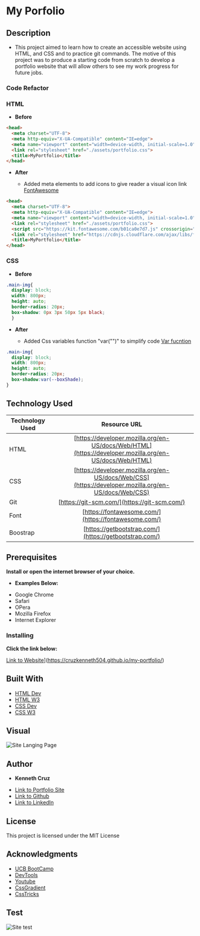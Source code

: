 # **My Porfolio**

## **Description**

* This project aimed to learn how to create an accessible website using HTML, and CSS and to practice git commands. The motive of this project was to produce a starting code from scratch to develop a portfolio website that will allow others to see my work progress for future jobs.

### **Code Refactor**

### HTML

- **Before**

```html
<head>
  <meta charset="UTF-8">
  <meta http-equiv="X-UA-Compatible" content="IE=edge">
  <meta name="viewport" content="width=device-width, initial-scale=1.0">
  <link rel="stylesheet" href="./assets/portfolio.css">
  <title>MyPortfolio</title>
</head>
  ```
- **After**

  * Added meta elements to add icons to give reader a visual icon link [FontAwesome](https://fontawesome.com/search)

```html
<head>
  <meta charset="UTF-8">
  <meta http-equiv="X-UA-Compatible" content="IE=edge">
  <meta name="viewport" content="width=device-width, initial-scale=1.0">
  <link rel="stylesheet" href="./assets/portfolio.css">
  <script src="https://kit.fontawesome.com/b01ca0e7d7.js" crossorigin="anonymous"></script>
  <link rel="stylesheet" href="https://cdnjs.cloudflare.com/ajax/libs/font-awesome/4.7.0/css/font-awesome.min.css">
  <title>MyPortfolio</title>
</head>
 ```

### CSS

- **Before**

```css
.main-img{
  display: block;
  width: 800px;
  height: auto;
  border-radius: 20px;
  box-shadow: 0px 3px 50px 5px black;
  }
```
- **After**

  * Added Css variables function "var("")" to simplify code [Var fucntion](https://www.w3schools.com/css/css3_variables.asp)

```css
.main-img{
  display: block;
  width: 800px;
  height: auto;
  border-radius: 20px;
  box-shadow:var(--boxShade);
}
```

## **Technology Used**

| Technology Used         | Resource URL           | 
| ------------- |:-------------:| 
| HTML    | [https://developer.mozilla.org/en-US/docs/Web/HTML](https://developer.mozilla.org/en-US/docs/Web/HTML)|  
| CSS     | [https://developer.mozilla.org/en-US/docs/Web/CSS](https://developer.mozilla.org/en-US/docs/Web/CSS)      |   
| Git | [https://git-scm.com/](https://git-scm.com/)     |    
| Font| [https://fontawesome.com/](https://fontawesome.com/)|
| Boostrap| [https://getbootstrap.com/](https://getbootstrap.com/)|

## **Prerequisites**

**Install or open the internet browser of your choice.**

*  **Examples Below:**

- Google Chrome
- Safari
- OPera
- Mozilla Firefox
- Internet Explorer

### **Installing**

**Click the link below:** 

[Link to Website]([)](https://cruzkenneth504.github.io/my-portfolio/)

## **Built With**

* [HTML Dev](https://developer.mozilla.org/en-US/docs/Web/HTML)
* [HTML W3](https://www.w3schools.com/html/default.asp)   
* [CSS Dev](https://developer.mozilla.org/en-US/docs/Web/CSS)
* [CSS W3](https://www.w3schools.com/css/default.asp)

## **Visual**

![Site Langing Page]()

## **Author**

* **Kenneth Cruz** 


- [Link to Portfolio Site](#)
- [Link to Github](https://github.com/cruzkenneth504)
- [Link to LinkedIn](linkedin.com/in/cruzkenneth504)

       
## **License**

This project is licensed under the MIT License

## **Acknowledgments**

* [UCB BootCamp](https://bootcamp.berkeley.edu/)
* [DevTools](https://dev.to/)
* [Youtube](https://www.youtube.com/)
* [CssGradient](https://cssgradient.io/)
* [CssTricks](https://css-tricks.com/snippets/css/a-guide-to-flexbox/)

## **Test**

![Site test]()

